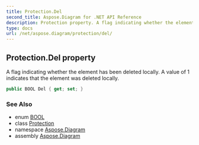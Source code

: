 ```yaml
---
title: Protection.Del
second_title: Aspose.Diagram for .NET API Reference
description: Protection property. A flag indicating whether the element has been deleted locally. A value of 1 indicates that the element was deleted locally
type: docs
url: /net/aspose.diagram/protection/del/
---
```

## Protection.Del property

A flag indicating whether the element has been deleted locally. A value of 1 indicates that the element was deleted locally.

```csharp
public BOOL Del { get; set; }
```

### See Also

* enum [BOOL](../../bool/)
* class [Protection](../)
* namespace [Aspose.Diagram](../../protection/)
* assembly [Aspose.Diagram](../../../)


